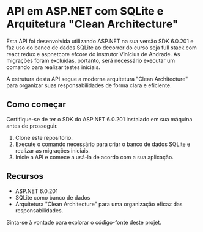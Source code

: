 # API em ASP.NET com SQLite e Arquitetura "Clean Architecture"

Esta API foi desenvolvida utilizando ASP.NET na sua versão SDK 6.0.201 e faz uso do banco de dados SQLite ao decorrer do curso seja full stack com react redux e aspnetcore efcore do instrutor Vinícius de Andrade.
As migrações foram excluídas, portanto, será necessário executar um comando para realizar testes iniciais.

A estrutura desta API segue a moderna arquitetura "Clean Architecture" para organizar suas responsabilidades de forma clara e eficiente.

## Como começar

Certifique-se de ter o SDK do ASP.NET 6.0.201 instalado em sua máquina antes de prosseguir.

1. Clone este repositório.
2. Execute o comando necessário para criar o banco de dados SQLite e realizar as migrações iniciais.
3. Inicie a API e comece a usá-la de acordo com a sua aplicação.

## Recursos

- ASP.NET 6.0.201
- SQLite como banco de dados
- Arquitetura "Clean Architecture" para uma organização eficaz das responsabilidades.

Sinta-se à vontade para explorar o código-fonte deste projet.
